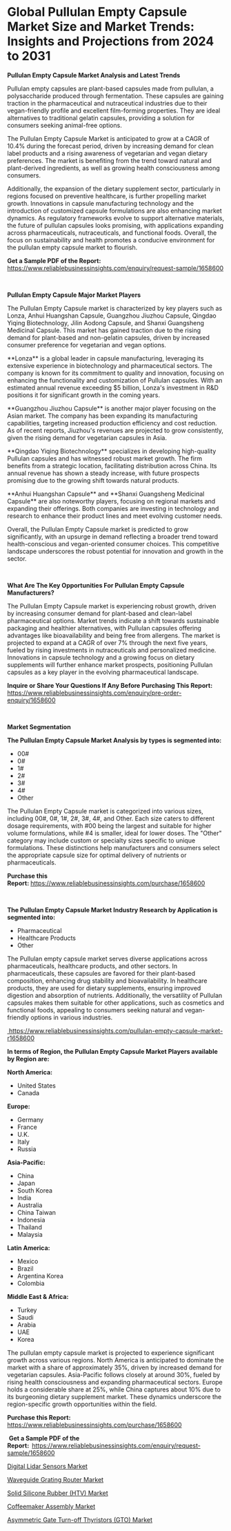 <p><h1>Global Pullulan Empty Capsule Market Size and Market Trends: Insights and Projections from 2024 to 2031</h1></p><p><strong>Pullulan Empty Capsule Market Analysis and Latest Trends</strong></p>
<p><p>Pullulan empty capsules are plant-based capsules made from pullulan, a polysaccharide produced through fermentation. These capsules are gaining traction in the pharmaceutical and nutraceutical industries due to their vegan-friendly profile and excellent film-forming properties. They are ideal alternatives to traditional gelatin capsules, providing a solution for consumers seeking animal-free options.</p><p>The Pullulan Empty Capsule Market is anticipated to grow at a CAGR of 10.4% during the forecast period, driven by increasing demand for clean label products and a rising awareness of vegetarian and vegan dietary preferences. The market is benefiting from the trend toward natural and plant-derived ingredients, as well as growing health consciousness among consumers.</p><p>Additionally, the expansion of the dietary supplement sector, particularly in regions focused on preventive healthcare, is further propelling market growth. Innovations in capsule manufacturing technology and the introduction of customized capsule formulations are also enhancing market dynamics. As regulatory frameworks evolve to support alternative materials, the future of pullulan capsules looks promising, with applications expanding across pharmaceuticals, nutraceuticals, and functional foods. Overall, the focus on sustainability and health promotes a conducive environment for the pullulan empty capsule market to flourish.</p></p>
<p><strong>Get a Sample PDF of the Report:&nbsp;</strong> <a href="https://www.reliablebusinessinsights.com/enquiry/request-sample/1658600?utm_campaign=60&utm_medium=2&utm_source=Github&utm_content=ia&utm_term=28092024&utm_id=pullulan-empty-capsule">https://www.reliablebusinessinsights.com/enquiry/request-sample/1658600</a></p>
<p>&nbsp;</p>
<p><strong>Pullulan Empty Capsule Major Market Players</strong></p>
<p><p>The Pullulan Empty Capsule market is characterized by key players such as Lonza, Anhui Huangshan Capsule, Guangzhou Jiuzhou Capsule, Qingdao Yiqing Biotechnology, Jilin Aodong Capsule, and Shanxi Guangsheng Medicinal Capsule. This market has gained traction due to the rising demand for plant-based and non-gelatin capsules, driven by increased consumer preference for vegetarian and vegan options.</p><p>**Lonza** is a global leader in capsule manufacturing, leveraging its extensive experience in biotechnology and pharmaceutical sectors. The company is known for its commitment to quality and innovation, focusing on enhancing the functionality and customization of Pullulan capsules. With an estimated annual revenue exceeding $5 billion, Lonza's investment in R&D positions it for significant growth in the coming years.</p><p>**Guangzhou Jiuzhou Capsule** is another major player focusing on the Asian market. The company has been expanding its manufacturing capabilities, targeting increased production efficiency and cost reduction. As of recent reports, Jiuzhou's revenues are projected to grow consistently, given the rising demand for vegetarian capsules in Asia.</p><p>**Qingdao Yiqing Biotechnology** specializes in developing high-quality Pullulan capsules and has witnessed robust market growth. The firm benefits from a strategic location, facilitating distribution across China. Its annual revenue has shown a steady increase, with future prospects promising due to the growing shift towards natural products.</p><p>**Anhui Huangshan Capsule** and **Shanxi Guangsheng Medicinal Capsule** are also noteworthy players, focusing on regional markets and expanding their offerings. Both companies are investing in technology and research to enhance their product lines and meet evolving customer needs.</p><p>Overall, the Pullulan Empty Capsule market is predicted to grow significantly, with an upsurge in demand reflecting a broader trend toward health-conscious and vegan-oriented consumer choices. This competitive landscape underscores the robust potential for innovation and growth in the sector.</p></p>
<p>&nbsp;</p>
<p><strong>What Are The Key Opportunities For Pullulan Empty Capsule Manufacturers?</strong></p>
<p><p>The Pullulan Empty Capsule market is experiencing robust growth, driven by increasing consumer demand for plant-based and clean-label pharmaceutical options. Market trends indicate a shift towards sustainable packaging and healthier alternatives, with Pullulan capsules offering advantages like bioavailability and being free from allergens. The market is projected to expand at a CAGR of over 7% through the next five years, fueled by rising investments in nutraceuticals and personalized medicine. Innovations in capsule technology and a growing focus on dietary supplements will further enhance market prospects, positioning Pullulan capsules as a key player in the evolving pharmaceutical landscape.</p></p>
<p><strong>Inquire or Share Your Questions If Any Before Purchasing This Report:</strong> <a href="https://www.reliablebusinessinsights.com/enquiry/pre-order-enquiry/1658600?utm_campaign=60&utm_medium=2&utm_source=Github&utm_content=ia&utm_term=28092024&utm_id=pullulan-empty-capsule">https://www.reliablebusinessinsights.com/enquiry/pre-order-enquiry/1658600</a></p>
<p>&nbsp;</p>
<p><strong>Market Segmentation</strong></p>
<p><strong>The Pullulan Empty Capsule Market Analysis by types is segmented into:</strong></p>
<p><ul><li>00#</li><li>0#</li><li>1#</li><li>2#</li><li>3#</li><li>4#</li><li>Other</li></ul></p>
<p><p>The Pullulan Empty Capsule market is categorized into various sizes, including 00#, 0#, 1#, 2#, 3#, 4#, and Other. Each size caters to different dosage requirements, with #00 being the largest and suitable for higher volume formulations, while #4 is smaller, ideal for lower doses. The "Other" category may include custom or specialty sizes specific to unique formulations. These distinctions help manufacturers and consumers select the appropriate capsule size for optimal delivery of nutrients or pharmaceuticals.</p></p>
<p><strong>Purchase this Report:&nbsp;</strong><a href="https://www.reliablebusinessinsights.com/purchase/1658600?utm_campaign=60&utm_medium=2&utm_source=Github&utm_content=ia&utm_term=28092024&utm_id=pullulan-empty-capsule">https://www.reliablebusinessinsights.com/purchase/1658600</a></p>
<p>&nbsp;</p>
<p><strong>The Pullulan Empty Capsule Market Industry Research by Application is segmented into:</strong></p>
<p><ul><li>Pharmaceutical</li><li>Healthcare Products</li><li>Other</li></ul></p>
<p><p>The Pullulan empty capsule market serves diverse applications across pharmaceuticals, healthcare products, and other sectors. In pharmaceuticals, these capsules are favored for their plant-based composition, enhancing drug stability and bioavailability. In healthcare products, they are used for dietary supplements, ensuring improved digestion and absorption of nutrients. Additionally, the versatility of Pullulan capsules makes them suitable for other applications, such as cosmetics and functional foods, appealing to consumers seeking natural and vegan-friendly options in various industries.</p></p>
<p><a href="https://www.reliablebusinessinsights.com/pullulan-empty-capsule-market-r1658600?utm_campaign=60&utm_medium=2&utm_source=Github&utm_content=ia&utm_term=28092024&utm_id=pullulan-empty-capsule">&nbsp;https://www.reliablebusinessinsights.com/pullulan-empty-capsule-market-r1658600</a></p>
<p><strong>In terms of Region, the Pullulan Empty Capsule Market Players available by Region are:</strong></p>
<p>
    <p> <strong> North America: </strong>
        <ul>
            <li>United States</li>
            <li>Canada</li>
        </ul>
        </p> 
    <p> <strong> Europe: </strong>
        <ul>
            <li>Germany</li>
            <li>France</li>
            <li>U.K.</li>
            <li>Italy</li>
            <li>Russia</li>
        </ul>
        </p> 
    <p> <strong> Asia-Pacific: </strong>
        <ul>
            <li>China</li>
            <li>Japan</li>
            <li>South Korea</li>
            <li>India</li>
            <li>Australia</li>
            <li>China Taiwan</li>
            <li>Indonesia</li>
            <li>Thailand</li>
            <li>Malaysia</li>
        </ul>
        </p> 
    <p> <strong> Latin America: </strong>
        <ul>
            <li>Mexico</li>
            <li>Brazil</li>
            <li>Argentina Korea</li>
            <li>Colombia</li>
        </ul>
        </p> 
    <p> <strong> Middle East & Africa: </strong>
        <ul>
            <li>Turkey</li>
            <li>Saudi</li>
            <li>Arabia</li>
            <li>UAE</li>
            <li>Korea</li>
        </ul>
    </p>
    </p>
<p><p>The pullulan empty capsule market is projected to experience significant growth across various regions. North America is anticipated to dominate the market with a share of approximately 35%, driven by increased demand for vegetarian capsules. Asia-Pacific follows closely at around 30%, fueled by rising health consciousness and expanding pharmaceutical sectors. Europe holds a considerable share at 25%, while China captures about 10% due to its burgeoning dietary supplement market. These dynamics underscore the region-specific growth opportunities within the field.</p></p>
<p><strong>Purchase this Report: </strong><a href="https://www.reliablebusinessinsights.com/purchase/1658600?utm_campaign=60&utm_medium=2&utm_source=Github&utm_content=ia&utm_term=28092024&utm_id=pullulan-empty-capsule">https://www.reliablebusinessinsights.com/purchase/1658600</a></p>
<p>&nbsp;<strong>Get a Sample PDF of the Report:&nbsp;&nbsp;</strong><a href="https://www.reliablebusinessinsights.com/enquiry/request-sample/1658600?utm_campaign=60&utm_medium=2&utm_source=Github&utm_content=ia&utm_term=28092024&utm_id=pullulan-empty-capsule">https://www.reliablebusinessinsights.com/enquiry/request-sample/1658600</a></p>
<p><strong></strong></p>
<p><p><a href="https://www.linkedin.com/pulse/what-current-future-prospects-digital-lidar-sensors-market-analysis-rv0rc?trackingId=WMfojq9jT5eRWuCsAWKhuw%3D%3D&utm_campaign=60&utm_medium=2&utm_source=Github&utm_content=ia&utm_term=28092024&utm_id=pullulan-empty-capsule">Digital Lidar Sensors Market</a></p><p><a href="https://www.linkedin.com/pulse/exploring-waveguide-grating-router-market-dynamics-global-trends-fplae?trackingId=tJmFcnkrQPS9EbKlLM%2F9%2Bg%3D%3D&utm_campaign=60&utm_medium=2&utm_source=Github&utm_content=ia&utm_term=28092024&utm_id=pullulan-empty-capsule">Waveguide Grating Router Market</a></p><p><a href="https://github.com/FahadAhmed223/Market-Research-Report-List-1/blob/main/solid-silicone-rubber-htv-market.md?utm_campaign=60&utm_medium=2&utm_source=Github&utm_content=ia&utm_term=28092024&utm_id=pullulan-empty-capsule">Solid Silicone Rubber (HTV) Market</a></p><p><a href="https://issuu.com/reportprime-2/docs/coffeemaker-assembly-market-size-20_7d08906ab91552?utm_campaign=60&utm_medium=2&utm_source=Github&utm_content=ia&utm_term=28092024&utm_id=pullulan-empty-capsule">Coffeemaker Assembly Market</a></p><p><a href="https://github.com/MarilynDouglas476/Market-Research-Report-List-1/blob/main/asymmetric-gate-turn-off-thyristors-gto-market.md?utm_campaign=60&utm_medium=2&utm_source=Github&utm_content=ia&utm_term=28092024&utm_id=pullulan-empty-capsule">Asymmetric Gate Turn-off Thyristors (GTO) Market</a></p></p>